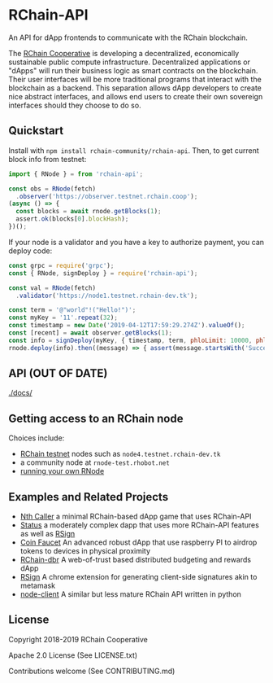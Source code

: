 # RChain-API

An API for dApp frontends to communicate with the RChain blockchain.

The [RChain Cooperative][1] is developing a decentralized, economically sustainable public compute infrastructure. Decentralized applications or "dApps" will run their business logic as smart contracts on the blockchain. Their user interfaces will be more traditional programs that interact with the blockchain as a backend. This separation allows dApp developers to create nice abstract interfaces, and allows end users to create their own sovereign interfaces should they choose to do so.

[1]: https://www.rchain.coop/


## Quickstart

Install with `npm install rchain-community/rchain-api`. Then,
to get current block info from testnet:


```js
import { RNode } = from 'rchain-api';

const obs = RNode(fetch)
  .observer('https://observer.testnet.rchain.coop');
(async () => {
  const blocks = await rnode.getBlocks(1);
  assert.ok(blocks[0].blockHash);
})();
```

If your node is a validator and you have a key to authorize payment, you can deploy code:

```js
const grpc = require('grpc');
const { RNode, signDeploy } = require('rchain-api');

const val = RNode(fetch)
  .validator('https://node1.testnet.rchain-dev.tk');

const term = '@"world"!("Hello!")';
const myKey = '11'.repeat(32);
const timestamp = new Date('2019-04-12T17:59:29.274Z').valueOf();
const [recent] = await observer.getBlocks(1);
const info = signDeploy(myKey, { timestamp, term, phloLimit: 10000, phloPrice: 1, validAfterBlockNumber: recent.blockNumber });
rnode.deploy(info).then((message) => { assert(message.startsWith('Success')); });
```

## API (OUT OF DATE)

[./docs/](./docs/index.md)


## Getting access to an RChain node

Choices include:

  - [RChain testnet][testnet] nodes such as `node4.testnet.rchain-dev.tk`
  - a community node at `rnode-test.rhobot.net`
  - [running your own RNode][2]
  
[testnet]: https://rchain.atlassian.net/wiki/spaces/CORE/pages/678756429/RChain+public+testnet+information
[2]: https://rchain.atlassian.net/wiki/spaces/CORE/pages/428376065/User+guide+for+running+RNode


## Examples and Related Projects
* [Nth Caller](https://github.com/JoshOrndorff/nth-caller-game) a minimal RChain-based dApp game that uses RChain-API
* [Status](https://github.com/JoshOrndorff/RChain-Status) a moderately complex dapp that uses more RChain-API features as well as [RSign](https://github.com/dckc/RSign)
* [Coin Faucet](https://github.com/BlockSpaces/coin-faucet/) An advanced robust dApp that use raspberry PI to airdrop tokens to devices in physical proximity
* [RChain-dbr](https://github.com/dckc/rchain-dbr) A web-of-trust based distributed budgeting and rewards dApp
* [RSign](https://github.com/dckc/RSign) A chrome extension for generating client-side signatures akin to metamask
* [node-client](https://github.com/rchain/rchain/tree/dev/node-client) A similar but less mature RChain API written in python


## License
Copyright 2018-2019 RChain Cooperative

Apache 2.0 License (See LICENSE.txt)

Contributions welcome (See CONTRIBUTING.md)
